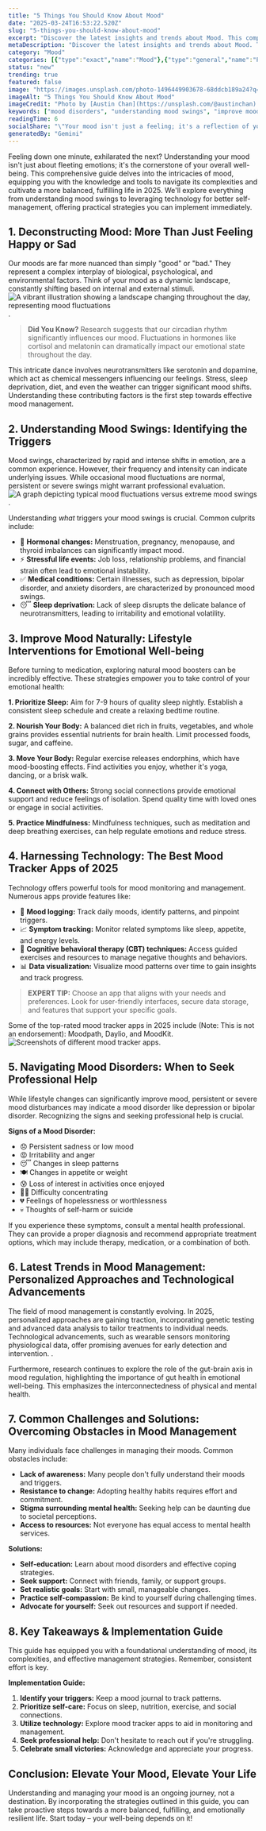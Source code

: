 ```yaml
---
title: "5 Things You Should Know About Mood"
date: "2025-03-24T16:53:22.520Z"
slug: "5-things-you-should-know-about-mood"
excerpt: "Discover the latest insights and trends about Mood. This comprehensive guide covers everything you need to know about Mood in 2025."
metaDescription: "Discover the latest insights and trends about Mood. This comprehensive guide covers everything you need to know about Mood in 2025."
category: "Mood"
categories: [{"type":"exact","name":"Mood"},{"type":"general","name":"Psychology"},{"type":"medium","name":"Cognitive Science"},{"type":"specific","name":"Emotion Regulation"},{"type":"niche","name":"Mindfulness Techniques"}]
status: "new"
trending: true
featured: false
image: "https://images.unsplash.com/photo-1496449903678-68ddcb189a24?q=85&w=1200&fit=max&fm=webp&auto=compress"
imageAlt: "5 Things You Should Know About Mood"
imageCredit: "Photo by [Austin Chan](https://unsplash.com/@austinchan) on Unsplash"
keywords: ["mood disorders", "understanding mood swings", "improve mood naturally", "best mood tracker app", "how to boost mood", "managing mood changes", "mood and mental health", "what affects my mood", "mood ring meaning", "elevate your mood instantly"]
readingTime: 6
socialShare: "\"Your mood isn't just a feeling; it's a reflection of your overall well-being.  Unlocking the secrets to mood management empowers you to create a life filled with joy and resilience.\""
generatedBy: "Gemini"
---
```




Feeling down one minute, exhilarated the next?  Understanding your mood isn't just about fleeting emotions; it's the cornerstone of your overall well-being.  This comprehensive guide delves into the intricacies of mood, equipping you with the knowledge and tools to navigate its complexities and cultivate a more balanced, fulfilling life in 2025.  We'll explore everything from understanding mood swings to leveraging technology for better self-management, offering practical strategies you can implement immediately.

## 1. Deconstructing Mood: More Than Just Feeling Happy or Sad

Our moods are far more nuanced than simply "good" or "bad." They represent a complex interplay of biological, psychological, and environmental factors.  Think of your mood as a dynamic landscape, constantly shifting based on internal and external stimuli.  ![A vibrant illustration showing a landscape changing throughout the day, representing mood fluctuations](https://images.unsplash.com/photo-1451187580459-43490279c0fa?q=85&w=1200&fit=max&fm=webp&auto=compress).

> **Did You Know?**  Research suggests that our circadian rhythm significantly influences our mood.  Fluctuations in hormones like cortisol and melatonin can dramatically impact our emotional state throughout the day.

This intricate dance involves neurotransmitters like serotonin and dopamine, which act as chemical messengers influencing our feelings.  Stress, sleep deprivation, diet, and even the weather can trigger significant mood shifts.  Understanding these contributing factors is the first step towards effective mood management.

## 2. Understanding Mood Swings: Identifying the Triggers

Mood swings, characterized by rapid and intense shifts in emotion, are a common experience. However, their frequency and intensity can indicate underlying issues.  While occasional mood fluctuations are normal, persistent or severe swings might warrant professional evaluation.  ![A graph depicting typical mood fluctuations versus extreme mood swings](https://images.unsplash.com/photo-1484417894907-623942c8ee29?q=85&w=1200&fit=max&fm=webp&auto=compress).

Understanding *what* triggers your mood swings is crucial.  Common culprits include:

* 🔑 **Hormonal changes:**  Menstruation, pregnancy, menopause, and thyroid imbalances can significantly impact mood.
* ⚡ **Stressful life events:**  Job loss, relationship problems, and financial strain often lead to emotional instability.
* ✅ **Medical conditions:** Certain illnesses, such as depression, bipolar disorder, and anxiety disorders, are characterized by pronounced mood swings.
* 😴 **Sleep deprivation:**  Lack of sleep disrupts the delicate balance of neurotransmitters, leading to irritability and emotional volatility.

## 3. Improve Mood Naturally: Lifestyle Interventions for Emotional Well-being

Before turning to medication, exploring natural mood boosters can be incredibly effective.  These strategies empower you to take control of your emotional health:

**1. Prioritize Sleep:** Aim for 7-9 hours of quality sleep nightly.  Establish a consistent sleep schedule and create a relaxing bedtime routine.

**2. Nourish Your Body:** A balanced diet rich in fruits, vegetables, and whole grains provides essential nutrients for brain health.  Limit processed foods, sugar, and caffeine.

**3. Move Your Body:** Regular exercise releases endorphins, which have mood-boosting effects.  Find activities you enjoy, whether it's yoga, dancing, or a brisk walk.

**4. Connect with Others:** Strong social connections provide emotional support and reduce feelings of isolation.  Spend quality time with loved ones or engage in social activities.

**5. Practice Mindfulness:** Mindfulness techniques, such as meditation and deep breathing exercises, can help regulate emotions and reduce stress.

## 4.  Harnessing Technology: The Best Mood Tracker Apps of 2025

Technology offers powerful tools for mood monitoring and management.  Numerous apps provide features like:

* 📅 **Mood logging:** Track daily moods, identify patterns, and pinpoint triggers.
* 📈 **Symptom tracking:**  Monitor related symptoms like sleep, appetite, and energy levels.
* 🧠 **Cognitive behavioral therapy (CBT) techniques:**  Access guided exercises and resources to manage negative thoughts and behaviors.
* 📊 **Data visualization:**  Visualize mood patterns over time to gain insights and track progress.

> **EXPERT TIP:**  Choose an app that aligns with your needs and preferences. Look for user-friendly interfaces, secure data storage, and features that support your specific goals.

Some of the top-rated mood tracker apps in 2025 include (Note: This is not an endorsement):  Moodpath, Daylio, and MoodKit.  ![Screenshots of different mood tracker apps](https://images.unsplash.com/photo-1517976487492-5750f3195933?q=85&w=1200&fit=max&fm=webp&auto=compress).

## 5. Navigating Mood Disorders: When to Seek Professional Help

While lifestyle changes can significantly improve mood, persistent or severe mood disturbances may indicate a mood disorder like depression or bipolar disorder.  Recognizing the signs and seeking professional help is crucial.

**Signs of a Mood Disorder:**

* 😞 Persistent sadness or low mood
* 😡 Irritability and anger
* 😴 Changes in sleep patterns
* 🍽️ Changes in appetite or weight
* 😰 Loss of interest in activities once enjoyed
* 😵‍💫 Difficulty concentrating
* 💔 Feelings of hopelessness or worthlessness
* 💀 Thoughts of self-harm or suicide

If you experience these symptoms, consult a mental health professional.  They can provide a proper diagnosis and recommend appropriate treatment options, which may include therapy, medication, or a combination of both.

## 6.  Latest Trends in Mood Management:  Personalized Approaches and Technological Advancements

The field of mood management is constantly evolving. In 2025, personalized approaches are gaining traction, incorporating genetic testing and advanced data analysis to tailor treatments to individual needs.  Technological advancements, such as wearable sensors monitoring physiological data, offer promising avenues for early detection and intervention.  .

Furthermore, research continues to explore the role of the gut-brain axis in mood regulation, highlighting the importance of gut health in emotional well-being.  This emphasizes the interconnectedness of physical and mental health.

## 7. Common Challenges and Solutions: Overcoming Obstacles in Mood Management

Many individuals face challenges in managing their moods.  Common obstacles include:

* **Lack of awareness:**  Many people don't fully understand their moods and triggers.
* **Resistance to change:**  Adopting healthy habits requires effort and commitment.
* **Stigma surrounding mental health:**  Seeking help can be daunting due to societal perceptions.
* **Access to resources:**  Not everyone has equal access to mental health services.

**Solutions:**

* **Self-education:**  Learn about mood disorders and effective coping strategies.
* **Seek support:**  Connect with friends, family, or support groups.
* **Set realistic goals:**  Start with small, manageable changes.
* **Practice self-compassion:**  Be kind to yourself during challenging times.
* **Advocate for yourself:**  Seek out resources and support if needed.

## 8. Key Takeaways & Implementation Guide

This guide has equipped you with a foundational understanding of mood, its complexities, and effective management strategies.  Remember, consistent effort is key.

**Implementation Guide:**

1. **Identify your triggers:**  Keep a mood journal to track patterns.
2. **Prioritize self-care:**  Focus on sleep, nutrition, exercise, and social connections.
3. **Utilize technology:**  Explore mood tracker apps to aid in monitoring and management.
4. **Seek professional help:**  Don't hesitate to reach out if you're struggling.
5. **Celebrate small victories:**  Acknowledge and appreciate your progress.

## Conclusion: Elevate Your Mood, Elevate Your Life

Understanding and managing your mood is an ongoing journey, not a destination. By incorporating the strategies outlined in this guide, you can take proactive steps towards a more balanced, fulfilling, and emotionally resilient life.  Start today – your well-being depends on it!

